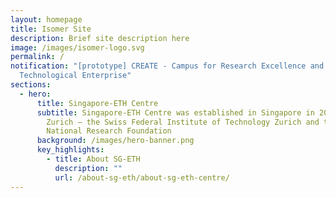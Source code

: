 ```yaml
---
layout: homepage
title: Isomer Site
description: Brief site description here
image: /images/isomer-logo.svg
permalink: /
notification: "[prototype] CREATE - Campus for Research Excellence and
  Technological Enterprise"
sections:
  - hero:
      title: Singapore-ETH Centre
      subtitle: Singapore-ETH Centre was established in Singapore in 2010 by ETH
        Zurich – the Swiss Federal Institute of Technology Zurich and the
        National Research Foundation
      background: /images/hero-banner.png
      key_highlights:
        - title: About SG-ETH
          description: ""
          url: /about-sg-eth/about-sg-eth-centre/
---
```

